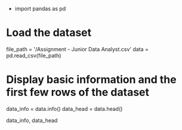 - import pandas as pd

# Load the dataset
file_path = '/Assignment - Junior Data Analyst.csv'
data = pd.read_csv(file_path)

# Display basic information and the first few rows of the dataset
data_info = data.info()
data_head = data.head()

data_info, data_head
